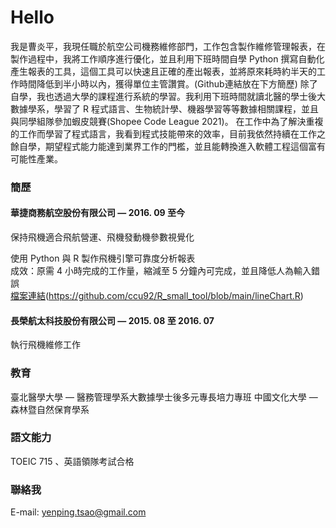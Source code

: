 # Hello
我是曹炎平，我現任職於航空公司機務維修部門，工作包含製作維修管理報表，在製作過程中，我將工作順序進行優化，並且利用下班時間自學 Python 撰寫自動化產生報表的工具，這個工具可以快速且正確的產出報表，並將原來耗時約半天的工作時間降低到半小時以內，獲得單位主管讚賞。(Github連結放在下方簡歷)
除了自學，我也透過大學的課程進行系統的學習。我利用下班時間就讀北醫的學士後大數據學系，學習了 R 程式語言、生物統計學、機器學習等等數據相關課程，並且與同學組隊參加蝦皮競賽(Shopee Code League 2021)。
在工作中為了解決重複的工作而學習了程式語言，我看到程式技能帶來的效率，目前我依然持續在工作之餘自學，期望程式能力能達到業界工作的門檻，並且能轉換進入軟體工程這個富有可能性產業。
 
### 簡歷
#### 華捷商務航空股份有限公司 — 2016. 09 至今
保持飛機適合飛航營運、飛機發動機參數視覺化

使用 Python 與 R 製作飛機引擎可靠度分析報表   
成效：原需 4 小時完成的工作量，縮減至 5 分鐘內可完成，並且降低人為輸入錯誤  
[檔案連結](https://github.com/ccu92/python-tool/blob/master/COMBO.py)(https://github.com/ccu92/R_small_tool/blob/main/lineChart.R)

#### 長榮航太科技股份有限公司 — 2015. 08 至 2016. 07
執行飛機維修工作

### 教育
臺北醫學大學 — 醫務管理學系大數據學士後多元專長培力專班
中國文化大學 — 森林暨自然保育學系

### 語文能力
TOEIC 715 、英語領隊考試合格

  
### 聯絡我
E-mail: [yenping.tsao@gmail.com](mailto:yenping.tsao@gmail.com)
